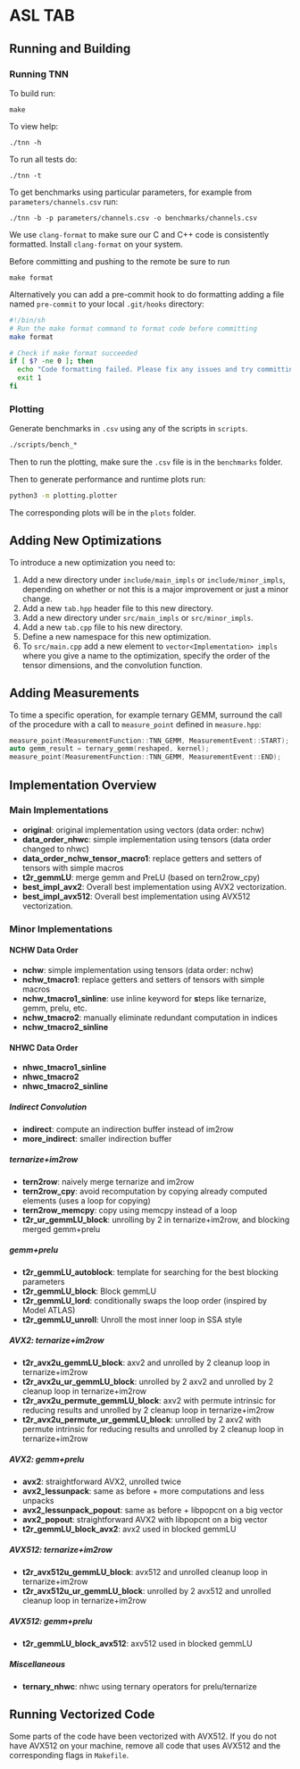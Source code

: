 # ASL TAB

## Running and Building

### Running TNN

To build run:
```
make
```

To view help:
```
./tnn -h
```

To run all tests do:
```
./tnn -t
```

To get benchmarks using particular parameters, for example from `parameters/channels.csv` run:

```
./tnn -b -p parameters/channels.csv -o benchmarks/channels.csv
```

We use `clang-format` to make sure our C and C++ code is consistently formatted.
Install `clang-format` on your system.

Before committing and pushing to the remote be sure to run
```
make format
```

Alternatively you can add a pre-commit hook to do formatting adding a file named `pre-commit` to your local `.git/hooks` directory:
```bash
#!/bin/sh
# Run the make format command to format code before committing
make format

# Check if make format succeeded
if [ $? -ne 0 ]; then
  echo "Code formatting failed. Please fix any issues and try committing again."
  exit 1
fi
```

### Plotting

Generate benchmarks in `.csv` using any of the scripts in `scripts`.

```bash
./scripts/bench_*
```

Then to run the plotting, make sure the `.csv` file is in the `benchmarks` folder.

Then to generate performance and runtime plots run:

```bash
python3 -m plotting.plotter
```

The corresponding plots will be in the `plots` folder.

## Adding New Optimizations

To introduce a new optimization you need to:
1. Add a new directory under `include/main_impls` or `include/minor_impls`, depending on whether or not this is a major improvement or just a minor change.
2. Add a new `tab.hpp` header file to this new directory.
3. Add a new directory under `src/main_impls` or `src/minor_impls`.
4. Add a new `tab.cpp` file to his new directory.
5. Define a new namespace for this new optimization.
6. To `src/main.cpp` add a new element to `vector<Implementation> impls` where you give a name to the optimization, specify the order of the tensor dimensions, and the convolution function.

## Adding Measurements

To time a specific operation, for example ternary GEMM, surround the call of the procedure with a call to `measure_point` defined in `measure.hpp`:
```C++
measure_point(MeasurementFunction::TNN_GEMM, MeasurementEvent::START);
auto gemm_result = ternary_gemm(reshaped, kernel);
measure_point(MeasurementFunction::TNN_GEMM, MeasurementEvent::END);
```

## Implementation Overview
### Main Implementations
- **original**: original implementation using vectors (data order: nchw)
- **data_order_nhwc**: simple implementation using tensors (data order changed to nhwc)
- **data_order_nchw_tensor_macro1**: replace getters and setters of tensors with simple macros
- **t2r_gemmLU**: merge gemm and PreLU (based on tern2row_cpy)
- **best_impl_avx2**: Overall best implementation using AVX2 vectorization.
- **best_impl_avx512**: Overall best implementation using AVX512 vectorization.

### Minor Implementations

#### NCHW Data Order

- **nchw**: simple implementation using tensors (data order: nchw)
- **nchw_tmacro1**: replace getters and setters of tensors with simple macros
- **nchw_tmacro1_sinline**: use inline keyword for **s**teps like ternarize, gemm, prelu, etc.
- **nchw_tmacro2**: manually eliminate redundant computation in indices
- **nchw_tmacro2_sinline**

#### NHWC Data Order

- **nhwc_tmacro1_sinline**
- **nhwc_tmacro2**
- **nhwc_tmacro2_sinline**

##### Indirect Convolution

- **indirect**: compute an indirection buffer instead of im2row
- **more_indirect**: smaller indirection buffer

##### ternarize+im2row

- **tern2row**: naively merge ternarize and im2row
- **tern2row_cpy**: avoid recomputation by copying already computed elements (uses a loop for copying)
- **tern2row_memcpy**: copy using memcpy instead of a loop
- **t2r_ur_gemmLU_block**: unrolling by 2 in ternarize+im2row, and blocking merged gemm+prelu

##### gemm+prelu

- **t2r_gemmLU_autoblock**: template for searching for the best blocking parameters
- **t2r_gemmLU_block**: Block gemmLU
- **t2r_gemmLU_lord**: conditionally swaps the loop order (inspired by Model ATLAS)
- **t2r_gemmLU_unroll**: Unroll the most inner loop in SSA style

##### AVX2: ternarize+im2row

- **t2r_avx2u_gemmLU_block**: axv2 and unrolled by 2 cleanup loop in ternarize+im2row
- **t2r_avx2u_ur_gemmLU_block**: unrolled by 2 axv2 and unrolled by 2 cleanup loop in ternarize+im2row
- **t2r_avx2u_permute_gemmLU_block**: axv2 with permute intrinsic for reducing results and unrolled by 2 cleanup loop in ternarize+im2row
- **t2r_avx2u_permute_ur_gemmLU_block**: unrolled by 2 axv2 with permute intrinsic for reducing results and unrolled by 2 cleanup loop in ternarize+im2row

##### AVX2: gemm+prelu

- **avx2**: straightforward AVX2, unrolled twice
- **avx2_lessunpack**: same as before + more computations and less unpacks
- **avx2_lessunpack_popout**: same as before + libpopcnt on a big vector
- **avx2_popout**: straightforward AVX2 with libpopcnt on a big vector
- **t2r_gemmLU_block_avx2**: avx2 used in blocked gemmLU

##### AVX512: ternarize+im2row

- **t2r_avx512u_gemmLU_block**: avx512 and unrolled cleanup loop in ternarize+im2row
- **t2r_avx512u_ur_gemmLU_block**: unrolled by 2 avx512 and unrolled cleanup loop in ternarize+im2row

##### AVX512: gemm+prelu

- **t2r_gemmLU_block_avx512**: axv512 used in blocked gemmLU

##### Miscellaneous

- **ternary_nhwc**: nhwc using ternary operators for prelu/ternarize

## Running Vectorized Code
Some parts of the code have been vectorized with AVX512.
If you do not have AVX512 on your machine, remove all code that uses AVX512 and the corresponding flags in `Makefile`.
